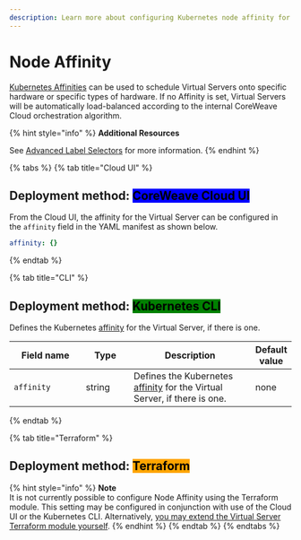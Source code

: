 ```yaml
---
description: Learn more about configuring Kubernetes node affinity for Virtual Servers.
---
```


# Node Affinity

[Kubernetes Affinities](https://kubernetes.io/docs/concepts/scheduling-eviction/assign-pod-node/#affinity-and-anti-affinity) can be used to schedule Virtual Servers onto specific hardware or specific types of hardware. If no Affinity is set, Virtual Servers will be automatically load-balanced according to the internal CoreWeave Cloud orchestration algorithm.

{% hint style="info" %}
**Additional Resources**

See [Advanced Label Selectors](../../../coreweave-kubernetes/label-selectors.md) for more information.
{% endhint %}

{% tabs %}
{% tab title="Cloud UI" %}
## **Deployment method:** <mark style="background-color:blue;">CoreWeave Cloud UI</mark>

From the Cloud UI, the affinity for the Virtual Server can be configured in the `affinity` field in the YAML manifest as shown below.

```yaml
affinity: {}
```
{% endtab %}

{% tab title="CLI" %}
## **Deployment method:** <mark style="background-color:green;">Kubernetes CLI</mark>

Defines the Kubernetes [affinity](https://kubernetes.io/docs/concepts/scheduling-eviction/assign-pod-node/#affinity-and-anti-affinity) for the Virtual Server, if there is one.

<table><thead><tr><th width="153.79374110953057">Field name</th><th width="93">Type</th><th width="298.4722261690666">Description</th><th>Default value</th></tr></thead><tbody><tr><td><code>affinity</code></td><td>string</td><td>Defines the Kubernetes <a href="https://kubernetes.io/docs/concepts/scheduling-eviction/assign-pod-node/#affinity-and-anti-affinity">affinity</a> for the Virtual Server, if there is one.</td><td>none</td></tr></tbody></table>
{% endtab %}

{% tab title="Terraform" %}
## **Deployment method:** <mark style="background-color:orange;">Terraform</mark>

{% hint style="info" %}
**Note**\
It is not currently possible to configure Node Affinity using the Terraform module. This setting may be configured in conjunction with use of the Cloud UI or the Kubernetes CLI. Alternatively, [you may extend the Virtual Server Terraform module yourself](../../../virtual-server/examples/terraform/vs.tf).
{% endhint %}
{% endtab %}
{% endtabs %}
